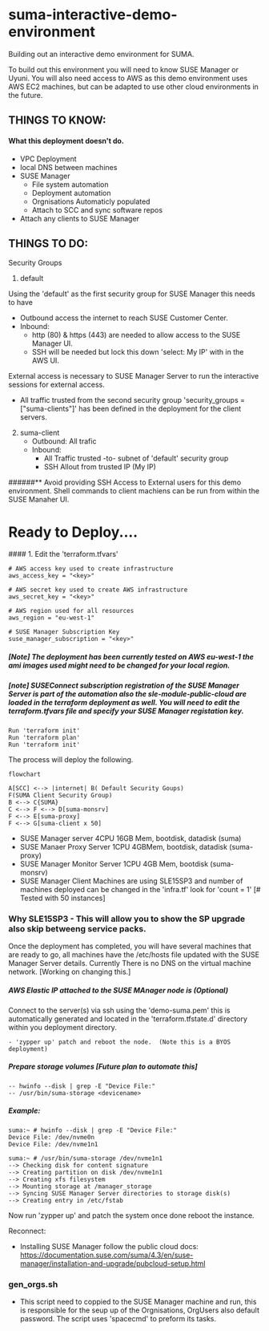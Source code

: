 # suma-interactive-demo-environment

Building out an interactive demo environment for SUMA.

To build out this environment you will need to know SUSE Manager or Uyuni.
You will also need access to AWS as this demo environment uses AWS EC2 machines, but can be adapted to use other cloud environments in the future.

## THINGS TO KNOW:

#### What this deployment doesn't do. 

- VPC Deployment
- local DNS between machines
- SUSE Manager 
	- File system automation
	- Deployment automation
	- Orgnisations Automaticly populated
	- Attach to SCC and sync software repos
- Attach any clients to SUSE Manager


## THINGS TO DO:

Security Groups

1. default 


Using the 'default' as the first security group for SUSE Manager this needs to have 
- Outbound access the internet to reach SUSE Customer Center.  
- Inbound: 
	- http (80) & https (443) are needed to allow access to the SUSE Manager UI.
    - SSH will be needed but lock this down 'select: My IP' with in the AWS UI.  

External access is necessary to SUSE Manager Server to run the interactive sessions for external access.  
- All traffic trusted from the second security group 'security_groups = ["suma-clients"]' has been defined in the deployment for the client servers.

2. suma-client
	- Outbound: All trafic 
	- Inbound: 
		- All Traffic trusted -to- subnet of 'default' security group 
		- SSH Allout from trusted IP (My IP)

######** Avoid providing SSH Access to External users for this demo environment.  Shell commands to client machiens can be run from within the SUSE Manaher UI.

# Ready to Deploy....

#### 1. Edit the 'terraform.tfvars'

	# AWS access key used to create infrastructure
	aws_access_key = "<key>"

	# AWS secret key used to create AWS infrastructure
	aws_secret_key = "<key>"

	# AWS region used for all resources
	aws_region = "eu-west-1"

	# SUSE Manager Subscription Key
	suse_manager_subscription = "<key>"

##### [Note] The deployment has been currently tested on AWS eu-west-1 the ami images used might need to be changed for your local region.

##### [note]  SUSEConnect subscription registration of the SUSE Manager Server is part of the automation also the sle-module-public-cloud are loaded in the terraform deployment as well. You will need to edit the terraform.tfvars file and specify your SUSE Manager registation key.

	Run 'terraform init'
	Run 'terraform plan' 
	Run 'terraform init'
	
The process will deploy the following. 

```mermaid 
flowchart 

A[SCC] <--> |internet| B( Default Security Goups)
F(SUMA Client Security Group)
B <--> C{SUMA}
C <--> F <--> D[suma-monsrv]
F <--> E[suma-proxy]
F <--> G[suma-client x 50] 

```

- SUSE Manager server 4CPU 16GB Mem, bootdisk, datadisk (suma)
- SUSE Manaer Proxy Server 1CPU 4GBMem, bootdisk, datadisk (suma-proxy)
- SUSE Manager Monitor Server 1CPU 4GB Mem, bootdisk (suma-monsrv)
- SUSE Manager Client Machines are using SLE15SP3 and number of machines deployed can be changed in the 'infra.tf' look for 'count = 1' [# Tested with 50 instances]

### Why SLE15SP3 - This will allow you to show the SP upgrade also skip betweeng service packs. 
 
Once the deployment has completed, you will have several machines that are ready to go, all machines have the /etc/hosts file updated with the SUSE Manager Server details.  Currently There is no DNS on the virtual machine network. [Working on changing this.]

##### AWS Elastic IP attached to the SUSE MAnager node is (Optional)

Connect to the server(s) via ssh using the 'demo-suma.pem' this is automatically generated and located in the 'terraform.tfstate.d' directory within you deployment directory.

	- 'zypper up' patch and reboot the node.  (Note this is a BYOS deployment)


##### Prepare storage volumes [Future plan to automate this]

	-- hwinfo --disk | grep -E "Device File:"
	-- /usr/bin/suma-storage <devicename>

##### Example: 
	suma:~ # hwinfo --disk | grep -E "Device File:"
	Device File: /dev/nvme0n
	Device File: /dev/nvme1n1

	suma:~ # /usr/bin/suma-storage /dev/nvme1n1
	--> Checking disk for content signature
	--> Creating partition on disk /dev/nvme1n1
	--> Creating xfs filesystem
	--> Mounting storage at /manager_storage
	--> Syncing SUSE Manager Server directories to storage disk(s)
	--> Creating entry in /etc/fstab

Now run 'zypper up' and patch the system once done reboot the instance. 

Reconnect:

- Installing SUSE Manager follow the public cloud docs: 
	https://documentation.suse.com/suma/4.3/en/suse-manager/installation-and-upgrade/pubcloud-setup.html

### gen_orgs.sh

- This script need to coppied to the SUSE Manager machine and run, this is responsible for the seup up of the Orgnisations, OrgUsers also default password.  The script uses 'spacecmd' to preform its tasks.

  
